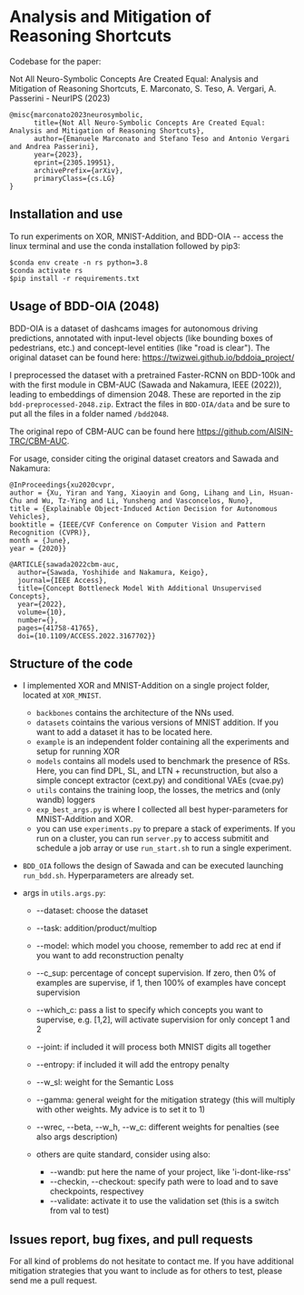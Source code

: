 # Analysis and Mitigation of Reasoning Shortcuts

Codebase for the paper: 

Not All Neuro-Symbolic Concepts Are Created Equal: Analysis and Mitigation of Reasoning Shortcuts, E. Marconato, S. Teso, A. Vergari, A. Passerini - NeurIPS (2023)

```
@misc{marconato2023neurosymbolic,
      title={Not All Neuro-Symbolic Concepts Are Created Equal: Analysis and Mitigation of Reasoning Shortcuts}, 
      author={Emanuele Marconato and Stefano Teso and Antonio Vergari and Andrea Passerini},
      year={2023},
      eprint={2305.19951},
      archivePrefix={arXiv},
      primaryClass={cs.LG}
}
```

## Installation and use

To run experiments on XOR, MNIST-Addition, and BDD-OIA -- access the linux terminal and use the conda installation followed by pip3:

```
$conda env create -n rs python=3.8
$conda activate rs
$pip install -r requirements.txt
```


## Usage of BDD-OIA (2048)

BDD-OIA is a dataset of dashcams images for autonomous driving predictions, annotated with input-level objects (like bounding boxes of pedestrians, etc.) and concept-level entities (like "road is clear"). The original dataset can be found here: https://twizwei.github.io/bddoia_project/

I preprocessed the dataset with a pretrained Faster-RCNN on BDD-100k and with the first module in CBM-AUC (Sawada and Nakamura, IEEE (2022)), leading to embeddings of dimension 2048. These are reported in the zip ```bdd-preprocessed-2048.zip```. Extract the files in ``BDD-OIA/data`` and be sure to put all the files in a folder named ``/bdd2048``.

The original repo of CBM-AUC can be found here https://github.com/AISIN-TRC/CBM-AUC.


For usage, consider citing the original dataset creators and Sawada and Nakamura:

```
@InProceedings{xu2020cvpr,
author = {Xu, Yiran and Yang, Xiaoyin and Gong, Lihang and Lin, Hsuan-Chu and Wu, Tz-Ying and Li, Yunsheng and Vasconcelos, Nuno},
title = {Explainable Object-Induced Action Decision for Autonomous Vehicles},
booktitle = {IEEE/CVF Conference on Computer Vision and Pattern Recognition (CVPR)},
month = {June},
year = {2020}}

@ARTICLE{sawada2022cbm-auc,
  author={Sawada, Yoshihide and Nakamura, Keigo},
  journal={IEEE Access}, 
  title={Concept Bottleneck Model With Additional Unsupervised Concepts}, 
  year={2022},
  volume={10},
  number={},
  pages={41758-41765},
  doi={10.1109/ACCESS.2022.3167702}}
```

## Structure of the code

* I implemented XOR and MNIST-Addition on a single project folder, located at ```XOR_MNIST```. 

    * ``backbones`` contains the architecture of the NNs used.
    * ``datasets`` cointains the various versions of MNIST addition. If you want to add a dataset it has to be located here.
    * ``example`` is an independent folder containing all the experiments and setup for running XOR
    *  ``models`` contains all models used to benchmark the presence of RSs. Here, you can find DPL, SL, and LTN + recunstruction, but also a simple concept extractor (cext.py) and conditional VAEs (cvae.py)
    * ``utils`` contains the training loop, the losses, the metrics and (only wandb) loggers 
    * ``exp_best_args.py`` is where I collected all best hyper-parameters for MNIST-Addition and XOR.
    * you can use ``experiments.py`` to prepare a stack of experiments. If you run on a cluster, you can run ``server.py`` to access submitit and schedule a job array or use ``run_start.sh`` to run a single experiment. 


* ``BDD_OIA`` follows the design of Sawada and can be executed launching ``run_bdd.sh``. Hyperparameters are already set.


* args in ``utils.args.py``:
    * --dataset: choose the dataset
    * --task: addition/product/multiop
    * --model: which model you choose, remember to add rec at end if you want to add reconstruction penalty
    * --c_sup: percentage of concept supervision. If zero, then 0% of examples are supervise, if 1, then 100% of examples have concept supervision
    * --which_c: pass a list to specify which concepts you want to supervise, e.g. [1,2], will activate supervision for only concept 1 and 2
    * --joint: if included it will process both MNIST digits all together
    * --entropy: if included it will add the entropy penalty
    * --w_sl: weight for the Semantic Loss
    * --gamma: general weight for the mitigation strategy (this will multiply with other weights. My advice is to set it to 1)
    * --wrec, --beta, --w_h, --w_c: different weights for penalties (see also args description)

    * others are quite standard, consider using also:
        * --wandb: put here the name of your project, like 'i-dont-like-rss'
        * --checkin, --checkout: specify path were to load and to save checkpoints, respectivey
        * --validate: activate it to use the validation set (this is a switch from val to test)

## Issues report, bug fixes, and pull requests

For all kind of problems do not hesitate to contact me. If you have additional mitigation strategies that you want to include as for others to test, please send me a pull request. 

